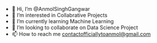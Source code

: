- 👋 Hi, I’m @AnmolSinghGangwar
- 👀 I’m interested in Collabrative Projects
- 🌱 I’m currently learning Machine Learning
- 💞️ I’m looking to collaborate on Data Science Project
- 📫 How to reach me contactofficiallytoanmol@gmail.com
  

<!---
AnmolSinghGangwar/AnmolSinghGangwar is a ✨ special ✨ repository because its `README.md` (this file) appears on your GitHub profile.
You can click the Preview link to take a look at your changes.
--->
